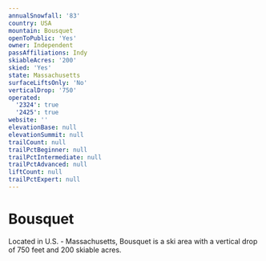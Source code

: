 ```yaml
---
annualSnowfall: '83'
country: USA
mountain: Bousquet
openToPublic: 'Yes'
owner: Independent
passAffiliations: Indy
skiableAcres: '200'
skied: 'Yes'
state: Massachusetts
surfaceLiftsOnly: 'No'
verticalDrop: '750'
operated:
  '2324': true
  '2425': true
website: ''
elevationBase: null
elevationSummit: null
trailCount: null
trailPctBeginner: null
trailPctIntermediate: null
trailPctAdvanced: null
liftCount: null
trailPctExpert: null
---
```



# Bousquet

Located in U.S. - Massachusetts, Bousquet is a ski area with a vertical drop of 750 feet and 200 skiable acres.
